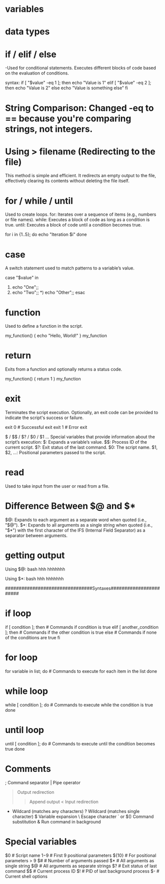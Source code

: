 # variables
# data types
# if / elif / else
-Used for conditional statements. Executes different blocks of code based on the evaluation of conditions.

syntax:
if [ "$value" -eq 1 ]; then
  echo "Value is 1"
elif [ "$value" -eq 2 ]; then
  echo "Value is 2"
else
  echo "Value is something else"
fi
# String Comparison: Changed -eq to == because you're comparing strings, not integers.
# Using > filename (Redirecting to the file)
This method is simple and efficient. It redirects an empty output to the file, effectively clearing its contents without deleting the file itself.

# for / while / until
Used to create loops.
for: Iterates over a sequence of items (e.g., numbers or file names).
while: Executes a block of code as long as a condition is true.
until: Executes a block of code until a condition becomes true.

for i in {1..5}; do
  echo "Iteration $i"
done

# case
A switch statement used to match patterns to a variable’s value.

case "$value" in
  1) echo "One";;
  2) echo "Two";;
  *) echo "Other";;
esac

# function
Used to define a function in the script.

my_function() {
  echo "Hello, World!"
}
my_function

# return
Exits from a function and optionally returns a status code.

my_function() {
  return 1
}
my_function

# exit
Terminates the script execution.
Optionally, an exit code can be provided to indicate the script's success or failure.

exit 0  # Successful exit
exit 1  # Error exit


$ / $$ / $? / $0 / $1 ...
Special variables that provide information about the script’s execution:
$: Expands a variable’s value.
$$: Process ID of the current script.
$?: Exit status of the last command.
$0: The script name.
$1, $2, ...: Positional parameters passed to the script.

# read
Used to take input from the user or read from a file.

# Difference Between $@ and $*
$@: Expands to each argument as a separate word when quoted (i.e., "$@").
$*: Expands to all arguments as a single string when quoted (i.e., "$*") with the first character of the IFS (Internal Field Separator) as a separator between arguments.

# getting output
Using $@:
bash
hhh
hhhhhhh

Using $*:
bash hhh hhhhhhh


################################Syntaxes#######################

# if loop
if [ condition ]; then
    # Commands if condition is true
elif [ another_condition ]; then
    # Commands if the other condition is true
else
    # Commands if none of the conditions are true
fi

# for loop
for variable in list; do
    # Commands to execute for each item in the list
done

# while loop
while [ condition ]; do
    # Commands to execute while the condition is true
done

# until loop
until [ condition ]; do
    # Commands to execute until the condition becomes true
done


# Comments
; Command separator
| Pipe operator
> Output redirection
>> Append output
< Input redirection
* Wildcard (matches any characters)
? Wildcard (matches single character)
$ Variable expansion
\ Escape character
` or $() Command substitution
& Run command in background

# Special variables
$0    # Script name
$1-$9 # First 9 positional parameters
${10} # For positional parameters > 9
$#    # Number of arguments passed
$*    # All arguments as single string
$@    # All arguments as separate strings
$?    # Exit status of last command
$$    # Current process ID
$!    # PID of last background process
$-    # Current shell options
